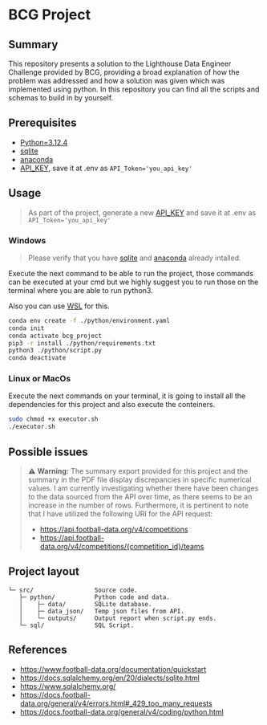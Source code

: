 # BCG Project
## Summary

This repository presents a solution to the Lighthouse Data Engineer Challenge provided by BCG, providing a broad explanation of how the problem was addressed and how a solution was given which was implemented using python. In this repository you can find all the scripts and schemas to build in by yourself.

## Prerequisites
* [Python=3.12.4](https://www.python.org/downloads/)
* [sqlite](https://www.sqlite.org/download.html)
* [anaconda](https://docs.anaconda.com/anaconda/install/windows/)
* [API_KEY](https://www.football-data.org/client/register), save it at .env as `API_Token='you_api_key'`

## Usage

> As part of the project, generate a new [API_KEY](https://www.football-data.org/client/register) and save it at .env as `API_Token='you_api_key'` 

### Windows

> Please verify that you have [sqlite](https://www.sqlite.org/download.html) and [anaconda](https://docs.anaconda.com/anaconda/install/windows/) already intalled.

Execute the next command to be able to run the project, those commands can be executed at your cmd but we highly suggest you to run those on the terminal where you are able to run python3.

Also you can use [WSL](https://learn.microsoft.com/es-es/windows/wsl/install) for this.

```bash
conda env create -f ./python/environment.yaml
conda init
conda activate bcg_project
pip3 -r install ./python/requirements.txt
python3 ./python/script.py
conda deactivate 
```

### Linux or MacOs
Execute the next commands on your terminal, it is going to install all the dependencies for this project and also execute the conteiners.

```bash
sudo chmod +x executor.sh
./executor.sh
```

## Possible issues
> :warning: **Warning:** The summary export provided for this project and the summary in the PDF file display discrepancies in specific numerical values. I am currently investigating whether there have been changes to the data sourced from the API over time, as there seems to be an increase in the number of rows. Furthermore, it is pertinent to note that I have utilized the following URI for the API request: 
> * https://api.football-data.org/v4/competitions
> * https://api.football-data.org/v4/competitions/{competition_id}/teams

## Project layout

    └─ src/                 Source code.
       ├─ python/           Python code and data.
       │    ├─ data/        SQLite database.
       │    ├─ data_json/   Temp json files from API.
       │    └─ outputs/     Output report when script.py ends.                    
       └─ sql/              SQL Script.
    
## References
* https://www.football-data.org/documentation/quickstart
* https://docs.sqlalchemy.org/en/20/dialects/sqlite.html
* https://www.sqlalchemy.org/
* https://docs.football-data.org/general/v4/errors.html#_429_too_many_requests
* https://docs.football-data.org/general/v4/coding/python.html